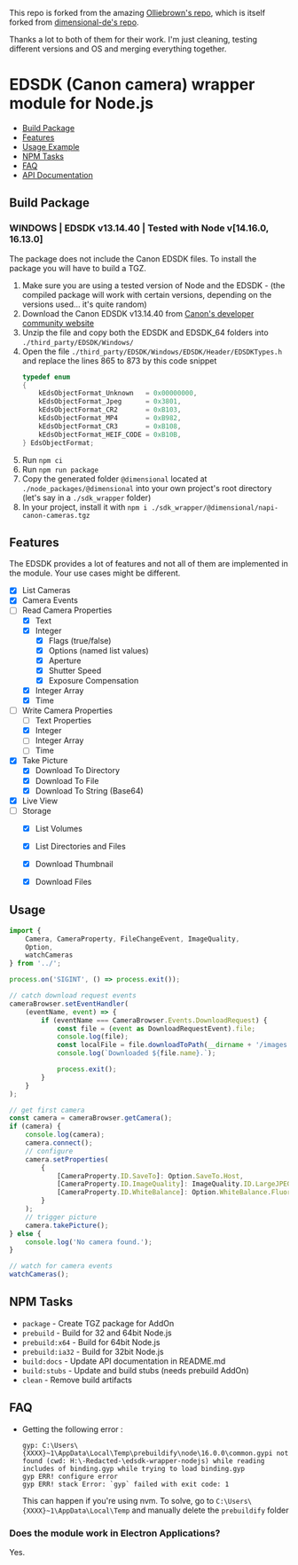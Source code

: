 This repo is forked from the amazing [Olliebrown's repo](https://github.com/Olliebrown/napi-canon-cameras), which is itself forked from [dimensional-de's repo](https://github.com/dimensional-de/napi-canon-cameras).

Thanks a lot to both of them for their work. I'm just cleaning, testing different versions and OS and merging everything together.

# EDSDK (Canon camera) wrapper module for Node.js
* [Build Package](#build-package)
* [Features](#features)
* [Usage Example](#usage)
* [NPM Tasks](#npm-tasks)
* [FAQ](#faq)
* [API Documentation](API.md)

## Build Package
### WINDOWS | EDSDK v13.14.40 | Tested with Node v[14.16.0, 16.13.0]
The package does not include the Canon EDSDK files. To install the package you will have 
to build a TGZ.

 1. Make sure you are using a tested version of Node and the EDSDK - (the compiled package will work with certain versions, depending on the versions used... it's quite random) 
 2. Download the Canon EDSDK v13.14.40 from [Canon's developer community website](https://developercommunity.usa.canon.com/canon?id=sdk_download)
 3. Unzip the file and copy both the EDSDK and EDSDK_64 folders into `./third_party/EDSDK/Windows/`
 4. Open the file  `./third_party/EDSDK/Windows/EDSDK/Header/EDSDKTypes.h` and replace the lines 865 to 873 by this code snippet
    ```cpp
    typedef enum
    {
        kEdsObjectFormat_Unknown   = 0x00000000,
        kEdsObjectFormat_Jpeg      = 0x3801,
        kEdsObjectFormat_CR2       = 0xB103,
        kEdsObjectFormat_MP4       = 0xB982,
        kEdsObjectFormat_CR3       = 0xB108,
        kEdsObjectFormat_HEIF_CODE = 0xB10B,
    } EdsObjectFormat;
    ```
 5. Run `npm ci`
 6. Run `npm run package`
 7. Copy the generated folder `@dimensional` located at `./node_packages/@dimensional` into your own project's root directory (let's say in a `./sdk_wrapper` folder) 
 8. In your project, install it with `npm i ./sdk_wrapper/@dimensional/napi-canon-cameras.tgz`


## Features

The EDSDK provides a lot of features and not all of them are
implemented in the module. Your use cases might be different.

- [x] List Cameras
- [x] Camera Events
- [ ] Read Camera Properties
    - [x] Text
    - [x] Integer
      - [x] Flags (true/false)
      - [x] Options (named list values)
      - [x] Aperture
      - [x] Shutter Speed
      - [x] Exposure Compensation
    - [x] Integer Array
    - [x] Time
- [ ] Write Camera Properties
    - [ ] Text Properties
    - [x] Integer
    - [ ] Integer Array
    - [ ] Time
- [x] Take Picture
    - [x] Download To Directory
    - [x] Download To File
    - [x] Download To String (Base64)
- [x] Live View
- [ ] Storage
    - [x] List Volumes
    - [x] List Directories and Files
    - [x] Download Thumbnail
    - [x] Download Files


## Usage

```typescript
import {
    Camera, CameraProperty, FileChangeEvent, ImageQuality,
    Option,
    watchCameras
} from '../';

process.on('SIGINT', () => process.exit());

// catch download request events
cameraBrowser.setEventHandler(
    (eventName, event) => {
        if (eventName === CameraBrowser.Events.DownloadRequest) {
            const file = (event as DownloadRequestEvent).file;
            console.log(file);
            const localFile = file.downloadToPath(__dirname + '/images');
            console.log(`Downloaded ${file.name}.`);

            process.exit();
        }
    }
);

// get first camera
const camera = cameraBrowser.getCamera();
if (camera) {
    console.log(camera);
    camera.connect();
    // configure
    camera.setProperties(
        {
            [CameraProperty.ID.SaveTo]: Option.SaveTo.Host,
            [CameraProperty.ID.ImageQuality]: ImageQuality.ID.LargeJPEGFine,
            [CameraProperty.ID.WhiteBalance]: Option.WhiteBalance.Fluorescent
        }
    );
    // trigger picture
    camera.takePicture();
} else {
    console.log('No camera found.');
}

// watch for camera events
watchCameras();
```
 
## NPM Tasks

* `package` - Create TGZ package for AddOn
* `prebuild` - Build for 32 and 64bit Node.js
* `prebuild:x64` - Build for 64bit Node.js
* `prebuild:ia32` - Build for 32bit Node.js
* `build:docs` - Update API documentation in README.md
* `build:stubs` - Update and build stubs (needs prebuild AddOn)
* `clean` - Remove build artifacts

## FAQ
- Getting the following error :
    ```
    gyp: C:\Users\{XXXX}~1\AppData\Local\Temp\prebuildify\node\16.0.0\common.gypi not found (cwd: H:\-Redacted-\edsdk-wrapper-nodejs) while reading includes of binding.gyp while trying to load binding.gyp
    gyp ERR! configure error 
    gyp ERR! stack Error: `gyp` failed with exit code: 1
    ```
    This can happen if you're using nvm. To solve, go to `C:\Users\{XXXX}~1\AppData\Local\Temp` and manually delete the `prebuildify` folder

### Does the module work in Electron Applications?

Yes.

